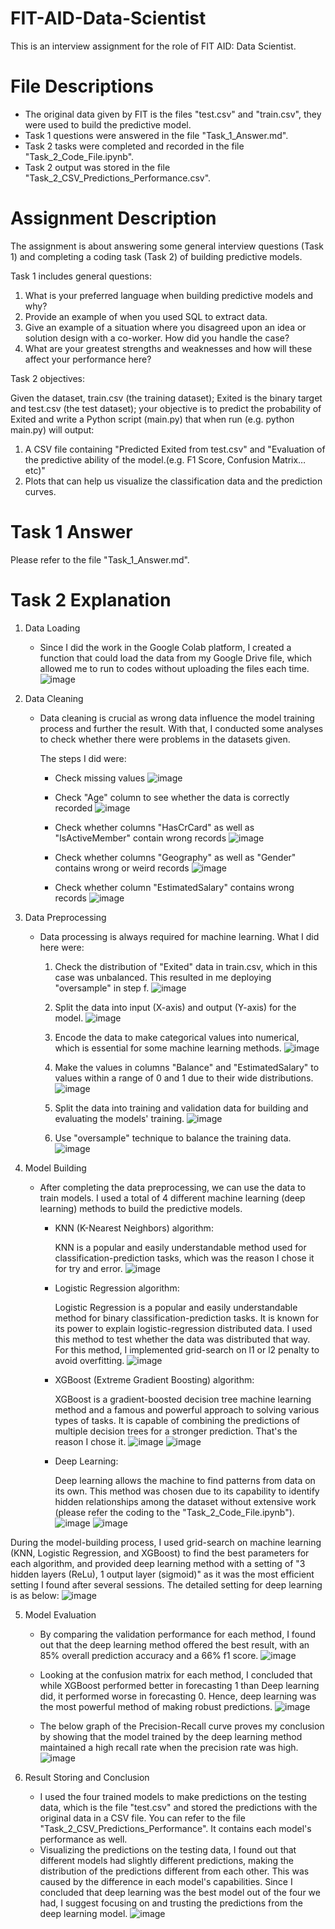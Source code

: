# FIT-AID-Data-Scientist
This is an interview assignment for the role of FIT AID: Data Scientist.

# File Descriptions
* The original data given by FIT is the files "test.csv" and "train.csv", they were used to build the predictive model.
* Task 1 questions were answered in the file "Task_1_Answer.md".
* Task 2 tasks were completed and recorded in the file "Task_2_Code_File.ipynb".
* Task 2 output was stored in the file "Task_2_CSV_Predictions_Performance.csv".

# Assignment Description
The assignment is about answering some general interview questions (Task 1) and completing a coding task (Task 2) of building predictive models.

Task 1 includes general questions:
1. What is your preferred language when building predictive models and why?
2. Provide an example of when you used SQL to extract data.
3. Give an example of a situation where you disagreed upon an idea or solution design with a co-worker.  How did you handle the case?
4. What are your greatest strengths and weaknesses and how will these affect your performance here?

Task 2 objectives:

Given the dataset, train.csv (the training dataset); Exited is the binary target and test.csv (the test dataset);
your objective is to predict the probability of Exited and write a Python script (main.py) that when run (e.g. python main.py) will output:
1. A CSV file containing "Predicted Exited from test.csv" and "Evaluation of the predictive ability of the model.(e.g. F1 Score, Confusion Matrix…etc)"
2. Plots that can help us visualize the classification data and the prediction curves.

# Task 1 Answer
Please refer to the file "Task_1_Answer.md".

# Task 2 Explanation
1. Data Loading
   * Since I did the work in the Google Colab platform, I created a function that could load the data from my Google Drive file, which allowed me to run to codes without uploading the files each time.
     ![image](https://github.com/PingYenC/FIT-AID-Data-Scientist/assets/164700831/3de72e74-0b1b-4c03-9aa6-b86222814c77)

2. Data Cleaning
   * Data cleaning is crucial as wrong data influence the model training process and further the result. With that, I conducted some analyses to check whether there were problems in the datasets given.

     The steps I did were:
       * Check missing values ![image](https://github.com/PingYenC/FIT-AID-Data-Scientist/assets/164700831/6be62fcf-5bba-4c05-a0bb-4de00ddf0029)
         
       * Check "Age" column to see whether the data is correctly recorded ![image](https://github.com/PingYenC/FIT-AID-Data-Scientist/assets/164700831/68a7f545-b1c6-427f-aff2-0e27572ba8b8)
         
       * Check whether columns "HasCrCard" as well as "IsActiveMember" contain wrong records ![image](https://github.com/PingYenC/FIT-AID-Data-Scientist/assets/164700831/f2e68e61-36b6-42f8-8dbb-667582eafce4)
    
       * Check whether columns "Geography" as well as "Gender" contains wrong or weird records ![image](https://github.com/PingYenC/FIT-AID-Data-Scientist/assets/164700831/a24bf7f5-a452-493d-a609-0e26f3ba05a8)
    
       * Check whether column "EstimatedSalary" contains wrong records ![image](https://github.com/PingYenC/FIT-AID-Data-Scientist/assets/164700831/e873c6b2-9fb8-4fd1-b421-9be7b6091cdb)

3. Data Preprocessing
   * Data processing is always required for machine learning. What I did here were:
     1. Check the distribution of "Exited" data in train.csv, which in this case was unbalanced. This resulted in me deploying "oversample" in step f. ![image](https://github.com/PingYenC/FIT-AID-Data-Scientist/assets/164700831/280614dc-4299-44bd-ac8b-eabde6b015de)
        
     2. Split the data into input (X-axis) and output (Y-axis) for the model. ![image](https://github.com/PingYenC/FIT-AID-Data-Scientist/assets/164700831/8c7b176a-a2d3-4b33-bf63-819954dabec0)
    
     3. Encode the data to make categorical values into numerical, which is essential for some machine learning methods. ![image](https://github.com/PingYenC/FIT-AID-Data-Scientist/assets/164700831/40ff991f-c056-4a93-9a05-a55a6cbbef05)
    
     4. Make the values in columns "Balance" and "EstimatedSalary" to values within a range of 0 and 1 due to their wide distributions. ![image](https://github.com/PingYenC/FIT-AID-Data-Scientist/assets/164700831/89d555af-ba0a-4807-a95a-146f21c1ea8d)
    
     5. Split the data into training and validation data for building and evaluating the models' training. ![image](https://github.com/PingYenC/FIT-AID-Data-Scientist/assets/164700831/9e6a045c-d520-4999-86ee-890eb957a21d)
    
     6. Use "oversample" technique to balance the training data. ![image](https://github.com/PingYenC/FIT-AID-Data-Scientist/assets/164700831/470b28fc-c9b1-43bb-939a-91ebd025abbf)

4. Model Building
   * After completing the data preprocessing, we can use the data to train models. I used a total of 4 different machine learning (deep learning) methods to build the predictive models.
     - KNN (K-Nearest Neighbors) algorithm:
    
       KNN is a popular and easily understandable method used for classification-prediction tasks, which was the reason I chose it for try and error. ![image](https://github.com/PingYenC/FIT-AID-Data-Scientist/assets/164700831/6a66ecf2-73cf-4b97-82af-a5809b4a4495)
    
     - Logistic Regression algorithm:
    
       Logistic Regression is a popular and easily understandable method for binary classification-prediction tasks. It is known for its power to explain logistic-regression distributed data. I used this method to test whether the data was distributed that way. For this method, I implemented grid-search on l1 or l2 penalty to avoid overfitting. ![image](https://github.com/PingYenC/FIT-AID-Data-Scientist/assets/164700831/0b355d13-3320-4433-b4df-957ab1a85862)

    
     - XGBoost (Extreme Gradient Boosting) algorithm:

       XGBoost is a gradient-boosted decision tree machine learning method and a famous and powerful approach to solving various types of tasks. It is capable of combining the predictions of multiple decision trees for a stronger prediction. That's the reason I chose it. ![image](https://github.com/PingYenC/FIT-AID-Data-Scientist/assets/164700831/36f9cd22-d1e3-4b69-964f-eaf4d09935d1) ![image](https://github.com/PingYenC/FIT-AID-Data-Scientist/assets/164700831/263c6725-1119-4063-a9bb-9de19536ea71)

     - Deep Learning:
    
       Deep learning allows the machine to find patterns from data on its own. This method was chosen due to its capability to identify hidden relationships among the dataset without extensive work (please refer the coding to the "Task_2_Code_File.ipynb"). ![image](https://github.com/PingYenC/FIT-AID-Data-Scientist/assets/164700831/5735a15a-fed2-4ab5-9922-e7ade2bbed74) ![image](https://github.com/PingYenC/FIT-AID-Data-Scientist/assets/164700831/a8c8e512-cd90-411a-ab9e-d898b4b2726b)


During the model-building process, I used grid-search on machine learning (KNN, Logistic Regression, and XGBoost) to find the best parameters for each algorithm, and provided deep learning method with a setting of "3 hidden layers (ReLu), 1 output layer (sigmoid)" as it was the most efficient setting I found after several sessions. The detailed setting for deep learning is as below: ![image](https://github.com/PingYenC/FIT-AID-Data-Scientist/assets/164700831/34f4e5f4-a963-4c73-ab14-198fc21d6d81)
       
5. Model Evaluation
   * By comparing the validation performance for each method, I found out that the deep learning method offered the best result, with an 85% overall prediction accuracy and a 66% f1 score.
     ![image](https://github.com/PingYenC/FIT-AID-Data-Scientist/assets/164700831/e4a3cda7-d08e-4109-a3a2-8f740374f65d)


   * Looking at the confusion matrix for each method, I concluded that while XGBoost performed better in forecasting 1 than Deep learning did, it performed worse in forecasting 0. Hence, deep learning was the most powerful method of making robust predictions. ![image](https://github.com/PingYenC/FIT-AID-Data-Scientist/assets/164700831/e1e4e116-7d93-4af1-ab08-98e7421b5329)

  
   * The below graph of the Precision-Recall curve proves my conclusion by showing that the model trained by the deep learning method maintained a high recall rate when the precision rate was high. ![image](https://github.com/PingYenC/FIT-AID-Data-Scientist/assets/164700831/9114087e-435b-4599-9420-b591a84f47f4)


6. Result Storing and Conclusion
   * I used the four trained models to make predictions on the testing data, which is the file "test.csv" and stored the predictions with the original data in a CSV file. You can refer to the file "Task_2_CSV_Predictions_Performance". It contains each model's performance as well.
   * Visualizing the predictions on the testing data, I found out that different models had slightly different predictions, making the distribution of the predictions different from each other. This was caused by the difference in each model's capabilities. Since I concluded that deep learning was the best model out of the four we had, I suggest focusing on and trusting the predictions from the deep learning model. ![image](https://github.com/PingYenC/FIT-AID-Data-Scientist/assets/164700831/57ce2357-5b8b-4b5c-81be-b63a6944c358)


